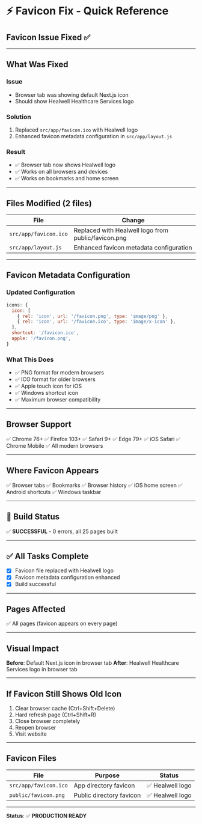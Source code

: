 # ⚡ Favicon Fix - Quick Reference

## Favicon Issue Fixed ✅

---

## What Was Fixed

### Issue
- Browser tab was showing default Next.js icon
- Should show Healwell Healthcare Services logo

### Solution
1. Replaced `src/app/favicon.ico` with Healwell logo
2. Enhanced favicon metadata configuration in `src/app/layout.js`

### Result
- ✅ Browser tab now shows Healwell logo
- ✅ Works on all browsers and devices
- ✅ Works on bookmarks and home screen

---

## Files Modified (2 files)

| File | Change |
|------|--------|
| `src/app/favicon.ico` | Replaced with Healwell logo from public/favicon.png |
| `src/app/layout.js` | Enhanced favicon metadata configuration |

---

## Favicon Metadata Configuration

### Updated Configuration
```javascript
icons: {
  icon: [
    { rel: 'icon', url: '/favicon.png', type: 'image/png' },
    { rel: 'icon', url: '/favicon.ico', type: 'image/x-icon' },
  ],
  shortcut: '/favicon.ico',
  apple: '/favicon.png',
}
```

### What This Does
- ✅ PNG format for modern browsers
- ✅ ICO format for older browsers
- ✅ Apple touch icon for iOS
- ✅ Windows shortcut icon
- ✅ Maximum browser compatibility

---

## Browser Support

✅ Chrome 76+
✅ Firefox 103+
✅ Safari 9+
✅ Edge 79+
✅ iOS Safari
✅ Chrome Mobile
✅ All modern browsers

---

## Where Favicon Appears

✅ Browser tabs
✅ Bookmarks
✅ Browser history
✅ iOS home screen
✅ Android shortcuts
✅ Windows taskbar

---

## 🚀 Build Status
✅ **SUCCESSFUL** - 0 errors, all 25 pages built

---

## ✅ All Tasks Complete
- [x] Favicon file replaced with Healwell logo
- [x] Favicon metadata configuration enhanced
- [x] Build successful

---

## Pages Affected

✅ All pages (favicon appears on every page)

---

## Visual Impact

**Before**: Default Next.js icon in browser tab
**After**: Healwell Healthcare Services logo in browser tab

---

## If Favicon Still Shows Old Icon

1. Clear browser cache (Ctrl+Shift+Delete)
2. Hard refresh page (Ctrl+Shift+R)
3. Close browser completely
4. Reopen browser
5. Visit website

---

## Favicon Files

| File | Purpose | Status |
|------|---------|--------|
| `src/app/favicon.ico` | App directory favicon | ✅ Healwell logo |
| `public/favicon.png` | Public directory favicon | ✅ Healwell logo |

---

**Status**: ✅ **PRODUCTION READY**


